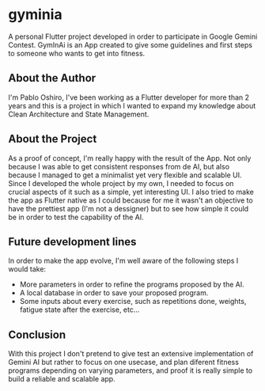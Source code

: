 # gyminia

A personal Flutter project developed in order to participate in Google Gemini Contest. GymInAi is an App created to give some guidelines and first steps to someone who wants to get into fitness.

## About the Author

I'm Pablo Oshiro, I've been working as a Flutter developer for more than 2 years and this is a project in which I wanted to expand my knowledge about Clean Architecture and State Management.

## About the Project

As a proof of concept, I'm really happy with the result of the App. Not only because I was able to get consistent responses from de AI, but also because I managed to get a minimalist yet very flexible and scalable UI. Since I developed the whole project by my own, I needed to focus on crucial aspects of it such as a simple, yet interesting UI. I also tried to make the app as Flutter native as I could because for me it wasn't an objective to have the prettiest app (I'm not a dessigner) but to see how simple it could be in order to test the capability of the AI.

## Future development lines

In order to make the app evolve, I'm well aware of the following steps I would take:
 - More parameters in order to refine the programs proposed by the AI.
 - A local database in order to save your proposed program.
 - Some inputs about every exercise, such as repetitions done, weights, fatigue state after the exercise, etc...

## Conclusion

With this project I don't pretend to give test an extensive implementation of Gemini AI but rather to focus on one usecase, and plan diferent fitness programs depending on varying parameters, and proof it is really simple to build a reliable and scalable app.
